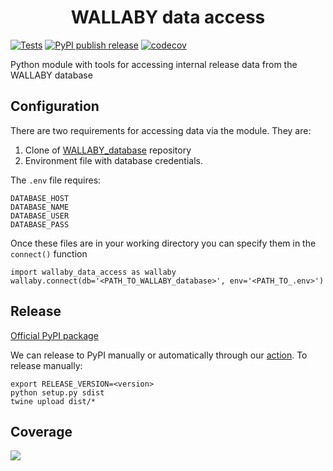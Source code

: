 <h1 align="center">WALLABY data access</h1>

[![Tests](https://github.com/AusSRC/WALLABY_data_access/actions/workflows/tests.yml/badge.svg)](https://github.com/AusSRC/WALLABY_data_access/actions/workflows/tests.yml)
[![PyPI publish release](https://github.com/AusSRC/WALLABY_data_access/actions/workflows/pypi.yml/badge.svg)](https://github.com/AusSRC/WALLABY_data_access/actions/workflows/pypi.yml)
[![codecov](https://codecov.io/gh/AusSRC/WALLABY_data_access/branch/main/graph/badge.svg?token=W8NYIB48T1)](https://codecov.io/gh/AusSRC/WALLABY_data_access)

Python module with tools for accessing internal release data from the WALLABY database

## Configuration

There are two requirements for accessing data via the module. They are:

1. Clone of [WALLABY_database](https://github.com/AusSRC/WALLABY_database) repository
2. Environment file with database credentials.

The `.env` file requires:

```
DATABASE_HOST
DATABASE_NAME
DATABASE_USER
DATABASE_PASS
```

Once these files are in your working directory you can specify them in the `connect()` function

```
import wallaby_data_access as wallaby
wallaby.connect(db='<PATH_TO_WALLABY_database>', env='<PATH_TO_.env>')
```

## Release

[Official PyPI package](https://pypi.org/project/wallaby-data-access/)

We can release to PyPI manually or automatically through our [action](.github/workflows/pypi.yml). To release manually:

```
export RELEASE_VERSION=<version>
python setup.py sdist
twine upload dist/*
```

## Coverage

<img src="https://codecov.io/gh/AusSRC/WALLABY_data_access/branch/main/graphs/tree.svg?token=W8NYIB48T1" />
